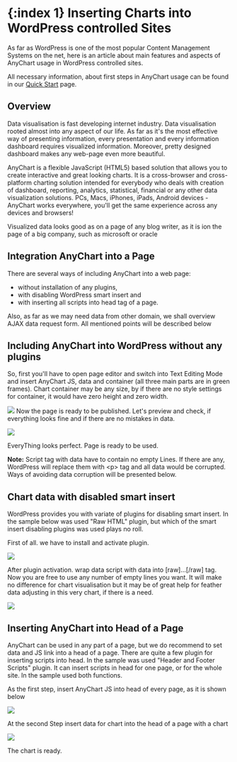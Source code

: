 {:index 1}
Inserting Charts into WordPress controlled Sites 
===========
  
As far as WordPress is one of the most popular Content Management Systems on the net, here is an article about main 
features and aspects of AnyChart usage in WordPress controlled sites.
  
All necessary information, about first steps in AnyChart usage can be found in our 
[Quick Start](../Quick_Start/Quick_Start) page.

## Overview

Data visualisation is fast developing internet industry. Data visualisation rooted almost into any aspect of our life. 
As far as it's the most effective way of presenting information, every presentation and every information dashboard 
requires visualized information. Moreover, pretty designed dashboard makes any web-page even more beautiful.
  
<!--нагло спиздил с главной страницы-->
AnyChart is a flexible JavaScript (HTML5) based solution that allows you to create interactive and great looking 
charts. It is a cross-browser and cross-platform charting solution intended for everybody who deals with creation of 
dashboard, reporting, analytics, statistical, financial or any other data visualization solutions. PCs, Macs, iPhones, 
iPads, Android devices - AnyChart works everywhere, you'll get the same experience across any devices and browsers! 
  
Visualized data looks good as on a page of any blog writer, as it is ion the page of a big company, such as microsoft 
or oracle

## Integration AnyChart into a Page

There are several ways of including AnyChart into a web page: 
 * without installation of any plugins, 
 * with disabling WordPress smart insert and 
 * with inserting all scripts into head tag of a page.
  
Also, as far as we may need data from other domain, we shall overview AJAX data request form. All mentioned points will 
be described below


## Including AnyChart into WordPress without any plugins

So, first you'll have to open page editor and switch into Text Editing Mode and insert AnyChart JS, data and container 
(all three main parts are in green frames). Chart container may be any size, by if there are no style settings for 
container, it would have zero height and zero width.
  
![](http://cdn.anychart.com/images/wordpress/no_plugins.png)
Now the page is ready to be published. Let's preview and check, if everything looks fine and if there are no mistakes 
in data.
  
![](http://cdn.anychart.com/images/wordpress/preview.png)
  
EveryThing looks perfect. Page is ready to be used.
  
**Note:** Script tag with data have to contain no empty Lines. If there are any, WordPress will replace them with \<p> 
tag and all data would be corrupted. Ways of avoiding data corruption will be presented below.
 
## Chart data with disabled smart insert

WordPress provides you with variate of plugins for disabling smart insert. In the sample below was used "Raw HTML" 
plugin, but which of the smart insert disabling plugins was used plays no roll.

First of all. we have to install and activate plugin.
  
![](http://cdn.anychart.com/images/wordpress/pluging_activation.png)
  
After plugin activation. wrap data script with data into \[raw]...\[/raw] tag. Now you are free to use any number of 
empty lines you want. It will make no difference for chart visualisation but it may be of great help for feather data 
adjusting in this very chart, if there is a need.
  
![](http://cdn.anychart.com/images/wordpress/raw_html.png)
  
## Inserting AnyChart into Head of a Page

AnyChart can be used in any part of a page, but we do recommend to set data and JS link into a head of a page. There 
are quite a few plugin for inserting scripts into head. In the sample was used "Header and Footer Scripts" plugin. It 
can insert scripts in head for one page, or for the whole site. In the sample used both functions.
  
As the first step, insert AnyChart JS into head of every page, as it is shown below
  
![](http://cdn.anychart.com/images/wordpress/header_plugin.png)
  
At the second Step insert data for chart into the head of a page with a chart 
  
![](http://cdn.anychart.com/images/wordpress/header_script.png)
  
The chart is ready.
